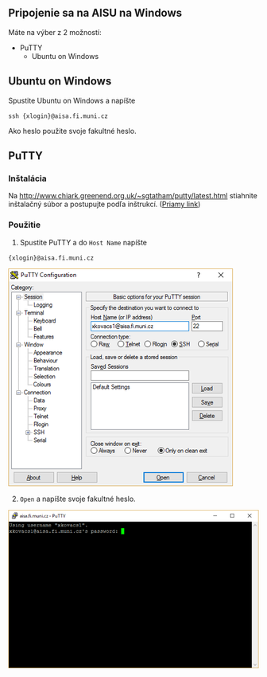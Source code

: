 ## Pripojenie sa na AISU na Windows

Máte na výber z 2 možností:
* PuTTY
  * Ubuntu on Windows
  
## Ubuntu on Windows

Spustite Ubuntu on Windows a napíšte


```
ssh {xlogin}@aisa.fi.muni.cz
```

Ako heslo použite svoje fakultné heslo.

## PuTTY
### Inštalácia
Na http://www.chiark.greenend.org.uk/~sgtatham/putty/latest.html stiahnite inštalačný súbor a postupujte podľa inštrukcí. ([Priamy link](https://the.earth.li/~sgtatham/putty/latest/x86/putty-0.67-installer.msi))
### Použitie
1. Spustite PuTTY a do `Host Name` napíšte
```
{xlogin}@aisa.fi.muni.cz
```
![](/assets/PuTTY1.png)

2. `Open` a napíšte svoje fakultné heslo.

![](/assets/PuTTY2.png)